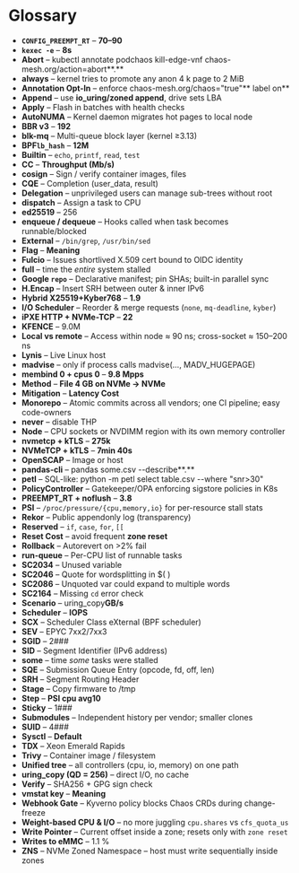 # Glossary

- **`CONFIG_PREEMPT_RT`** – **70–90**
- **`kexec -e`** – **8s**
- **Abort** – kubectl annotate podchaos kill-edge-vnf chaos-mesh.org/action=abort**.**
- **always** – kernel tries to promote any anon 4 k page to 2 MiB
- **Annotation Opt-In** – enforce chaos-mesh.org/chaos="true"** label on**
- **Append** – use **io_uring/zoned append**, drive sets LBA
- **Apply** – Flash in batches with health checks
- **AutoNUMA** – Kernel daemon migrates hot pages to local node
- **BBR v3** – **192**
- **blk-mq** – Multi-queue block layer (kernel ≥3.13)
- **BPF`lb_hash`** – **12M**
- **Builtin** – `echo`, `printf`, `read`, `test`
- **CC** – **Throughput (Mb/s)**
- **cosign** – Sign / verify container images, files
- **CQE** – Completion (user_data, result)
- **Delegation** – unprivileged users can manage sub-trees without root
- **dispatch** – Assign a task to CPU
- **ed25519** – 256
- **enqueue / dequeue** – Hooks called when task becomes runnable/blocked
- **External** – `/bin/grep`, `/usr/bin/sed`
- **Flag** – **Meaning**
- **Fulcio** – Issues shortlived X.509 cert bound to OIDC identity
- **full** – time the *entire* system stalled
- **Google `repo`** – Declarative manifest; pin SHAs; built-in parallel sync
- **H.Encap** – Insert SRH between outer & inner IPv6
- **Hybrid X25519+Kyber768** – **1.9**
- **I/O Scheduler** – Reorder & merge requests (`none`, `mq-deadline`, `kyber`)
- **iPXE HTTP + NVMe-TCP** – **22**
- **KFENCE** – 9.0M
- **Local vs remote** – Access within node ≈ 90 ns; cross-socket ≈ 150–200 ns
- **Lynis** – Live Linux host
- **madvise** – only if process calls madvise(..., MADV_HUGEPAGE)
- **membind 0 + cpus 0** – **9.8 Mpps**
- **Method** – **File 4 GB on NVMe → NVMe**
- **Mitigation** – **Latency Cost**
- **Monorepo** – Atomic commits across all vendors; one CI pipeline; easy code-owners
- **never** – disable THP
- **Node** – CPU sockets or NVDIMM region with its own memory controller
- **nvmetcp + kTLS** – **275k**
- **NVMeTCP + kTLS** – **7min 40s**
- **OpenSCAP** – Image or host
- **pandas-cli** – pandas some.csv --describe**.**
- **petl** – SQL-like: python -m petl select table.csv --where "snr>30"
- **PolicyController** – Gatekeeper/OPA enforcing sigstore policies in K8s
- **PREEMPT_RT + noflush** – **3.8**
- **PSI** – `/proc/pressure/{cpu,memory,io}` for per-resource stall stats
- **Rekor** – Public appendonly log (transparency)
- **Reserved** – `if`, `case`, `for`, `[[`
- **Reset Cost** – avoid frequent **zone reset**
- **Rollback** – Autorevert on >2% fail
- **run-queue** – Per-CPU list of runnable tasks
- **SC2034** – Unused variable
- **SC2046** – Quote for wordsplitting in $(  )
- **SC2086** – Unquoted var could expand to multiple words
- **SC2164** – Missing `cd` error check
- **Scenario** – uring_copy**GB/s**
- **Scheduler** – **IOPS**
- **SCX** – Scheduler Class eXternal (BPF scheduler)
- **SEV** – EPYC 7xx2/7xx3
- **SGID** – 2###
- **SID** – Segment Identifier (IPv6 address)
- **some** – time *some* tasks were stalled
- **SQE** – Submission Queue Entry (opcode, fd, off, len)
- **SRH** – Segment Routing Header
- **Stage** – Copy firmware to /tmp
- **Step** – **PSI cpu avg10**
- **Sticky** – 1###
- **Submodules** – Independent history per vendor; smaller clones
- **SUID** – 4###
- **Sysctl** – **Default**
- **TDX** – Xeon Emerald Rapids
- **Trivy** – Container image / filesystem
- **Unified tree** – all controllers (cpu, io, memory) on one path
- **uring_copy (QD = 256)** – direct I/O, no cache
- **Verify** – SHA256 + GPG sign check
- **vmstat key** – **Meaning**
- **Webhook Gate** – Kyverno policy blocks Chaos CRDs during change-freeze
- **Weight-based CPU & I/O** – no more juggling `cpu.shares` vs `cfs_quota_us`
- **Write Pointer** – Current offset inside a zone; resets only with `zone reset`
- **Writes to eMMC** – 1.1 %
- **ZNS** – NVMe Zoned Namespace – host must write sequentially inside zones